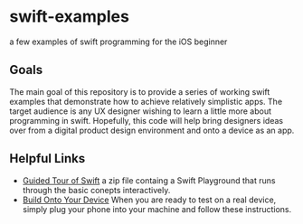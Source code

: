 # swift-examples
a few examples of swift programming for the iOS beginner

## Goals
The main goal of this repository is to provide a series of working swift examples that demonstrate how to achieve relatively simplistic apps. The target audience is any UX designer wishing to learn a little more about programming in swift. Hopefully, this code will help bring designers ideas over from a digital product design environment and onto a device as an app.

## Helpful Links
- [Guided Tour of Swift](https://developer.apple.com/library/content/documentation/Swift/Conceptual/Swift_Programming_Language/GuidedTour.playground.zip) a zip file containg a Swift Playground that runs through the basic conepts interactively.
- [Build Onto Your Device](https://developer.apple.com/library/content/documentation/DeveloperTools/Conceptual/InstrumentsUserGuide/WorkingwithTargets.html) When you are ready to test on a real device, simply plug your phone into your machine and follow these instructions.
